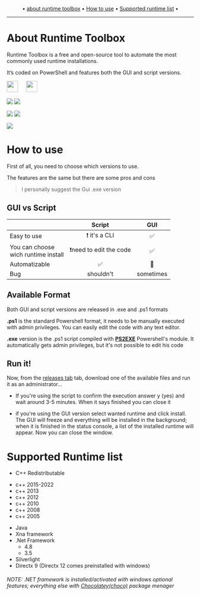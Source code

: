 <p align="center">
	&bull;
	<a href="#about-runtime-toolbox">about runtime toolbox</a>
	&bull;
	<a href="#how-to-use">How to use</a>
	&bull;
	<a href="#supported-runtime-list">Supported runtime list</a>
	&bull;
</p>

***

# About Runtime Toolbox

Runtime Toolbox is a free and open-source tool to automate the most commonly used runtime installations.

It’s coded on PowerShell and features both the GUI and script versions.


<img src="https://upload.wikimedia.org/wikipedia/commons/0/05/Windows_10_Logo.svg" height="30px"/> &emsp; <img src="https://upload.wikimedia.org/wikipedia/commons/e/e6/Windows_11_logo.svg" height="30px"/>

<p align="left">

  <a href="https://github.com/THEBOSSMAGNUS/Runtime_Toolbox/releases/latest"><img src="https://img.shields.io/github/v/release/THEBOSSMAGNUS/Runtime_Toolbox"></a>
  <a href="https://github.com/THEBOSSMAGNUS/Runtime_Toolbox/releases"><img src="https://img.shields.io/github/v/release/THEBOSSMAGNUS/Runtime_Toolbox?include_prereleases&label=pre-release&style=flat"></a>
 
  <a href="https://github.com/THEBOSSMAGNUS/Runtime_Toolbox/releases"><img src="https://img.shields.io/tokei/lines/github/THEBOSSMAGNUS/Runtime_Toolbox"></a>
  <a href="https://github.com/THEBOSSMAGNUS/Runtime_Toolbox/commits/main"><img src="https://img.shields.io/github/commit-activity/m/THEBOSSMAGNUS/Runtime_Toolbox?label=Commits&style=flat"></a>
 
 <img src="https://img.shields.io/badge/PowerShell%205.1%20&%207.2-Ready-blue.svg?color=5391FE&style=flat&logo=powershell">
</p>



# How to use

First of all, you need to choose which versions to use.

The features are the same but there are some pros and cons

> I personally  suggest the Gui .exe version

 

## GUI vs Script

|                                          | Script                             | GUI                |
| ---------------------------------------- |:----------------------------------:|:------------------:|
| Easy to use                              | :exclamation: it's a CLI           | :white_check_mark: |
| You can choose <br/>wich runtime install | :exclamation:need to edit the code | :white_check_mark: |
| Automatizable                            | :white_check_mark:                 | :red_circle:       |
| Bug                                      | shouldn't                          | sometimes          |

## Available Format

Both GUI and script versions are released in .exe and .ps1 formats

**.ps1** is the standard Powershell format, it needs to be manually executed with admin privileges. You can easily edit the code with any text editor.

**.exe** version is the .ps1 script compiled with **[PS2EXE](https://github.com/MScholtes/PS2EXE)** Powershell's module. It automatically gets admin privileges, but it's not possible to edit his code

## Run it!

Now, from the [releases tab](https://github.com/THEBOSSMAGNUS/Runtime_Toolbox/releases) tab, download one of the available files and run it as an administrator...

- If you're using the script to confirm the execution answer y (yes) and wait around 3-5 minutes. When it says finished you can close it

- if you're using the GUI version select wanted runtime and click install. The GUI will freeze and everything will be installed in the background; when it is finished in the status console, a list of the installed runtime will appear. Now you can close the window.





# Supported Runtime list

*  C++ Redistributable
  + c++ 2015-2022
  + c++ 2013
  + c++ 2012
  + c++ 2010
  + c++ 2008 
  + c++ 2005
* Java
*  Xna framework
* .Net Framework
  + 4.8 
  + 3.5 
*  Silverlight
* Directx 9 (Directx 12 comes preinstalled with windows)

###### NOTE: .NET framework is installed/activated with windows optional features; everything else with [Chocolatey(choco)](https://chocolatey.org/) package menager
